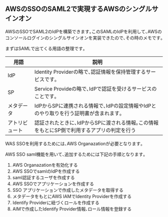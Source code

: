 ## AWSのSSOのSAML2で実現するAWSのシングルサインオン

AWSのSSOでSAML2のIdPを構築できます｡このSAMLのIdPを利用して､AWSのコンソールログインのシングルサインオンを実装できたので､その時のメモです｡

まずはSAMLで出てくる用語の整理です｡

|用語|説明|
| --- | --- |
|IdP |Identity Providerの略で､認証情報を保持管理するサービスです｡|
|SP |Service Provideの略で､IdPで認証を受けるサービスのことです｡|
|メタデータ |IdPからSPに連携される情報で､IdPの設定情報やIdPとのやり取りを行う証明書が含まれます｡|
|アトリビュート|認証されたときに､IdPからSPに渡される情報｡この情報をもとにSP側で利用するアプリの判定を行う|

WAS SSOを利用するためには､AWS Organazationが必要となります｡

AWS SSO saml機能を用いて､追加するためには下記の手順となります｡

1. AWS Organazationを有効化する
3. AWS SSOでsamlのIdPを作成する
4. saml認証するユーザを作成する
5. AWS SSOでアプリケーションを作成する
6. SSO アプリケーションで作成したメタデータを取得する
7. メタデータをもとにAWS IAMでIdentity Providerを作成する
8. Identify Providerに紐づくロールを作成する
9. AIMで作成したIdentify Provider情報､ロール情報を登録する


